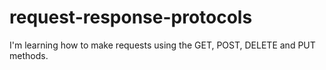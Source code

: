 # request-response-protocols
I'm learning how to make requests using the GET, POST, DELETE and PUT methods.
